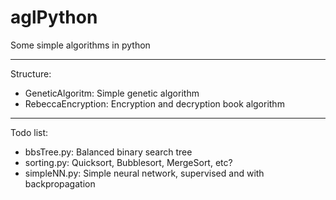 # aglPython

Some simple algorithms in python

---

Structure:

- GeneticAlgoritm:        Simple genetic algorithm
- RebeccaEncryption:    Encryption and decryption book algorithm

----

Todo list:

- bbsTree.py:         Balanced binary search tree
- sorting.py:         Quicksort, Bubblesort, MergeSort, etc?
- simpleNN.py:        Simple neural network, supervised and with backpropagation
